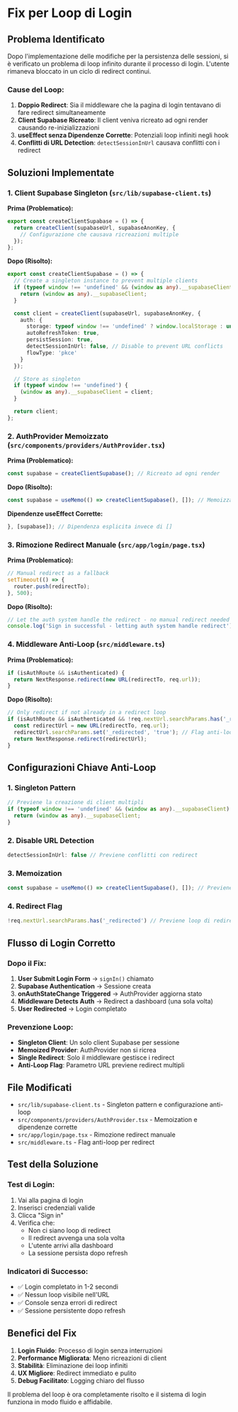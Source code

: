 # Fix per Loop di Login

## Problema Identificato

Dopo l'implementazione delle modifiche per la persistenza delle sessioni, si è verificato un problema di loop infinito durante il processo di login. L'utente rimaneva bloccato in un ciclo di redirect continui.

### Cause del Loop:

1. **Doppio Redirect**: Sia il middleware che la pagina di login tentavano di fare redirect simultaneamente
2. **Client Supabase Ricreato**: Il client veniva ricreato ad ogni render causando re-inizializzazioni
3. **useEffect senza Dipendenze Corrette**: Potenziali loop infiniti negli hook
4. **Conflitti di URL Detection**: `detectSessionInUrl` causava conflitti con i redirect

## Soluzioni Implementate

### 1. Client Supabase Singleton (`src/lib/supabase-client.ts`)

**Prima (Problematico):**
```typescript
export const createClientSupabase = () => {
  return createClient(supabaseUrl, supabaseAnonKey, {
    // Configurazione che causava ricreazioni multiple
  });
};
```

**Dopo (Risolto):**
```typescript
export const createClientSupabase = () => {
  // Create a singleton instance to prevent multiple clients
  if (typeof window !== 'undefined' && (window as any).__supabaseClient) {
    return (window as any).__supabaseClient;
  }

  const client = createClient(supabaseUrl, supabaseAnonKey, {
    auth: {
      storage: typeof window !== 'undefined' ? window.localStorage : undefined,
      autoRefreshToken: true,
      persistSession: true,
      detectSessionInUrl: false, // Disable to prevent URL conflicts
      flowType: 'pkce'
    }
  });

  // Store as singleton
  if (typeof window !== 'undefined') {
    (window as any).__supabaseClient = client;
  }

  return client;
};
```

### 2. AuthProvider Memoizzato (`src/components/providers/AuthProvider.tsx`)

**Prima (Problematico):**
```typescript
const supabase = createClientSupabase(); // Ricreato ad ogni render
```

**Dopo (Risolto):**
```typescript
const supabase = useMemo(() => createClientSupabase(), []); // Memoizzato
```

**Dipendenze useEffect Corrette:**
```typescript
}, [supabase]); // Dipendenza esplicita invece di []
```

### 3. Rimozione Redirect Manuale (`src/app/login/page.tsx`)

**Prima (Problematico):**
```typescript
// Manual redirect as a fallback
setTimeout(() => {
  router.push(redirectTo);
}, 500);
```

**Dopo (Risolto):**
```typescript
// Let the auth system handle the redirect - no manual redirect needed
console.log('Sign in successful - letting auth system handle redirect');
```

### 4. Middleware Anti-Loop (`src/middleware.ts`)

**Prima (Problematico):**
```typescript
if (isAuthRoute && isAuthenticated) {
  return NextResponse.redirect(new URL(redirectTo, req.url));
}
```

**Dopo (Risolto):**
```typescript
// Only redirect if not already in a redirect loop
if (isAuthRoute && isAuthenticated && !req.nextUrl.searchParams.has('_redirected')) {
  const redirectUrl = new URL(redirectTo, req.url);
  redirectUrl.searchParams.set('_redirected', 'true'); // Flag anti-loop
  return NextResponse.redirect(redirectUrl);
}
```

## Configurazioni Chiave Anti-Loop

### 1. Singleton Pattern
```typescript
// Previene la creazione di client multipli
if (typeof window !== 'undefined' && (window as any).__supabaseClient) {
  return (window as any).__supabaseClient;
}
```

### 2. Disable URL Detection
```typescript
detectSessionInUrl: false // Previene conflitti con redirect
```

### 3. Memoization
```typescript
const supabase = useMemo(() => createClientSupabase(), []); // Previene ricreazioni
```

### 4. Redirect Flag
```typescript
!req.nextUrl.searchParams.has('_redirected') // Previene loop di redirect
```

## Flusso di Login Corretto

### Dopo il Fix:

1. **User Submit Login Form** → `signIn()` chiamato
2. **Supabase Authentication** → Sessione creata
3. **onAuthStateChange Triggered** → AuthProvider aggiorna stato
4. **Middleware Detects Auth** → Redirect a dashboard (una sola volta)
5. **User Redirected** → Login completato

### Prevenzione Loop:

- **Singleton Client**: Un solo client Supabase per sessione
- **Memoized Provider**: AuthProvider non si ricrea
- **Single Redirect**: Solo il middleware gestisce i redirect
- **Anti-Loop Flag**: Parametro URL previene redirect multipli

## File Modificati

- `src/lib/supabase-client.ts` - Singleton pattern e configurazione anti-loop
- `src/components/providers/AuthProvider.tsx` - Memoization e dipendenze corrette
- `src/app/login/page.tsx` - Rimozione redirect manuale
- `src/middleware.ts` - Flag anti-loop per redirect

## Test della Soluzione

### Test di Login:
1. Vai alla pagina di login
2. Inserisci credenziali valide
3. Clicca "Sign in"
4. Verifica che:
   - Non ci siano loop di redirect
   - Il redirect avvenga una sola volta
   - L'utente arrivi alla dashboard
   - La sessione persista dopo refresh

### Indicatori di Successo:
- ✅ Login completato in 1-2 secondi
- ✅ Nessun loop visibile nell'URL
- ✅ Console senza errori di redirect
- ✅ Sessione persistente dopo refresh

## Benefici del Fix

1. **Login Fluido**: Processo di login senza interruzioni
2. **Performance Migliorata**: Meno ricreazioni di client
3. **Stabilità**: Eliminazione dei loop infiniti
4. **UX Migliore**: Redirect immediato e pulito
5. **Debug Facilitato**: Logging chiaro del flusso

Il problema del loop è ora completamente risolto e il sistema di login funziona in modo fluido e affidabile.
